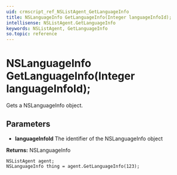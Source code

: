 ```yaml
---
uid: crmscript_ref_NSListAgent_GetLanguageInfo
title: NSLanguageInfo GetLanguageInfo(Integer languageInfoId);
intellisense: NSListAgent.GetLanguageInfo
keywords: NSListAgent, GetLanguageInfo
so.topic: reference
---
```


# NSLanguageInfo GetLanguageInfo(Integer languageInfoId);

Gets a NSLanguageInfo object.

## Parameters

* **languageInfoId** The identifier of the NSLanguageInfo object

**Returns:** NSLanguageInfo

```crmscript
NSListAgent agent;
NSLanguageInfo thing = agent.GetLanguageInfo(123);
```

